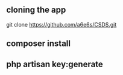 ## cloning the app 
git clone https://github.com/a6e6s/CSDS.git

## composer install

## php artisan key:generate

